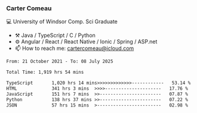 ### Carter Comeau

💻 University of Windsor Comp. Sci Graduate

- ⚒️ Java / TypeScript / C / Python
- ⚙️ Angular / React / React Native / Ionic / Spring / ASP.net
- 📫 How to reach me: cartercomeau@icloud.com

<!--START_SECTION:waka-->

```txt
From: 21 October 2021 - To: 08 July 2025

Total Time: 1,919 hrs 54 mins

TypeScript       1,020 hrs 14 mins>>>>>>>>>>>>>------------   53.14 %
HTML             341 hrs 3 mins  >>>>---------------------   17.76 %
JavaScript       151 hrs 7 mins  >>-----------------------   07.87 %
Python           138 hrs 37 mins >>-----------------------   07.22 %
JSON             57 hrs 15 mins  >------------------------   02.98 %
```

<!--END_SECTION:waka-->
